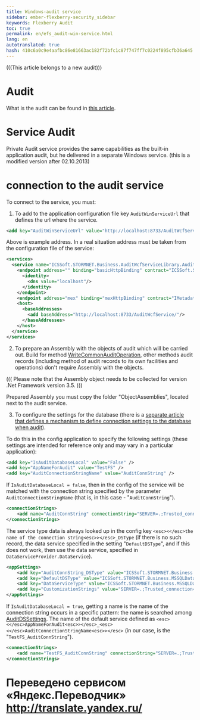 ```yaml
--- 
title: Windows-audit service 
sidebar: ember-flexberry-security_sidebar 
keywords: Flexberry Audit 
toc: true 
permalink: en/efs_audit-win-service.html 
lang: en 
autotranslated: true 
hash: 410c6a0c9e4aafbc86e81663ac182f72bfc1c87f747ff7c0224f895cfb36a645 
--- 
```


(((This article belongs to a new audit))) 

# Audit 
What is the audit can be found in [this article](fa_audit-web.html). 


# Service Audit 
Private Audit service provides the same capabilities as the built-in application audit, but he delivered in a separate Windows service. (this is a modified version after 02.10.2013) 

# connection to the audit service 
To connect to the service, you must: 

1. To add to the application configuration file key `AuditWinServiceUrl` that defines the url where the service. 

```xml
<add key="AuditWinServiceUrl" value="http://localhost:8733/AuditWcfService/" />
``` 
Above is example address. In a real situation address must be taken from the configuration file of the service: 
```xml
<services>
  <service name="ICSSoft.STORMNET.Business.AuditWcfServiceLibrary.AuditWcfService" behaviorConfiguration="MyBehavior">
	<endpoint address="" binding="basicHttpBinding" contract="ICSSoft.STORMNET.Business.AuditWcfServiceLibrary.IAuditWcfService">
	  <identity>
		<dns value="localhost"/>
	  </identity>
	</endpoint>
	<endpoint address="mex" binding="mexHttpBinding" contract="IMetadataExchange"/>
	<host>
	  <baseAddresses>
		<add baseAddress="http://localhost:8733/AuditWcfService/"/>
	  </baseAddresses>
	</host>
  </service>
</services>
``` 

2. To prepare an Assembly with the objects of audit which will be carried out. Build for method [WriteCommonAuditOperation](efs_audit-web-api.html), other methods audit records (including method of audit records to its own facilities and operations) don't require Assembly with the objects. 

((( 
<msg type=important>Please note that the Assembly object needs to be collected for version .Net Framework version 3.5.</msg> 
))) 

Prepared Assembly you must copy the folder "ObjectAssemblies", located next to the audit service. 

3. To configure the settings for the database (there is a [separate article that defines a mechanism to define connection settings to the database when audit](efs_data-service-for-audit.html)). 

To do this in the config application to specify the following settings (these settings are intended for reference only and may vary in a particular application): 
```xml
<add key="IsAuditDatabaseLocal" value="False" />
<add key="AppNameForAudit" value="TestFS" />
<add key="AuditConnectionStringName" value="AuditConnString" />
``` 

If `IsAuditDatabaseLocal = false`, then in the config of the service will be matched with the connection string specified by the parameter `AuditConnectionStringName` (that is, in this case - "`AuditConnString`"). 
```xml
<connectionStrings>
	<add name="AuditConnString" connectionString="SERVER=.;Trusted_connection=yes;DATABASE=AuditEtaloneDB;" />
</connectionStrings>
``` 

The service type data is always looked up in the config key `<esc><</esc>the name of the connection string<esc>></esc>_DSType` (if there is no such record, the data service specified in the setting "`DefaultDSType`", and if this does not work, then use the data service, specified in `DataServiceProvider.DataService`). 

```xml
<appSettings>
    <add key="AuditConnString_DSType" value="ICSSoft.STORMNET.Business.MSSQLDataService, ICSSoft.STORMNET.Business.MSSQLDataService"/>
    <add key="DefaultDSType" value="ICSSoft.STORMNET.Business.MSSQLDataService, ICSSoft.STORMNET.Business.MSSQLDataService"/>
    <add key="DataServiceType" value="ICSSoft.STORMNET.Business.MSSQLDataService, ICSSoft.STORMNET.Business.MSSQLDataService" />
    <add key="CustomizationStrings" value="SERVER=.;Trusted_connection=yes;DATABASE=qwerty;" />
</appSettings>
``` 

If `IsAuditDatabaseLocal = true`, getting a name is the name of the connection string occurs in a specific pattern: the name is searched among [AuditDSSettings](fa_audit-web.html). The name of the default service defined as `<esc><</esc>AppNameForAudit<esc>></esc>_<esc><</esc>AuditConnectionStringName<esc>></esc>` (in our case, is the "`TestFS_AuditConnString`"). 

```xml
<connectionStrings>
	<add name="TestFS_AuditConnString" connectionString="SERVER=.;Trusted_connection=yes;DATABASE=AuditEtaloneDB;" />
</connectionStrings>
``` 




 # Переведено сервисом «Яндекс.Переводчик» http://translate.yandex.ru/